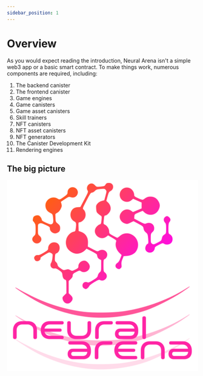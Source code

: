 ```yaml
---
sidebar_position: 1
---
```


# Overview

As you would expect reading the introduction, Neural Arena isn't a simple web3 app or a basic smart contract. To make things work, numerous components are required, including:

1. The backend canister
2. The frontend canister
3. Game engines
4. Game canisters
5. Game asset canisters
6. Skill trainers
7. NFT canisters
8. NFT asset canisters
9. NFT generators
10. The Canister Development Kit
11. Rendering engines

## The big picture

![Logo](./img/logo-vert.svg)

